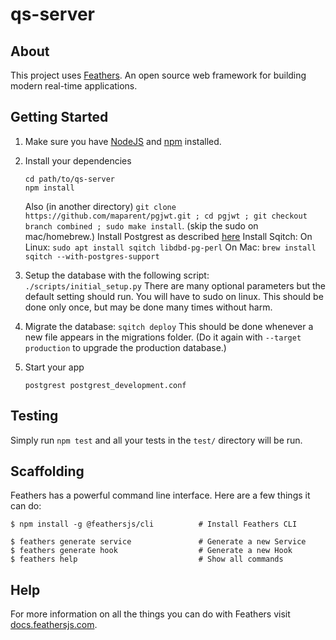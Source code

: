 # qs-server

> 

## About

This project uses [Feathers](http://feathersjs.com). An open source web framework for building modern real-time applications.

## Getting Started

1. Make sure you have [NodeJS](https://nodejs.org/) and [npm](https://www.npmjs.com/) installed.
2. Install your dependencies

    ```
    cd path/to/qs-server
    npm install
    ```
    Also (in another directory) `git clone https://github.com/maparent/pgjwt.git ; cd pgjwt ; git checkout branch combined ; sudo make install`. (skip the sudo on mac/homebrew.)
    Install Postgrest as described [here](https://postgrest.org/en/v7.0.0/install.html)
    Install Sqitch: 
    On Linux: `sudo apt install sqitch libdbd-pg-perl`
    On Mac: `brew install sqitch --with-postgres-support`

3. Setup the database with the following script:
    `./scripts/initial_setup.py`
    There are many optional parameters but the default setting should run. You will have to sudo on linux.
    This should be done only once, but may be done many times without harm.


4. Migrate the database:
    `sqitch deploy`
    This should be done whenever a new file appears in the migrations folder.
    (Do it again with `--target production` to upgrade the production database.)

5. Start your app

    ```
    postgrest postgrest_development.conf
    ```

## Testing

Simply run `npm test` and all your tests in the `test/` directory will be run.

## Scaffolding

Feathers has a powerful command line interface. Here are a few things it can do:

```
$ npm install -g @feathersjs/cli          # Install Feathers CLI

$ feathers generate service               # Generate a new Service
$ feathers generate hook                  # Generate a new Hook
$ feathers help                           # Show all commands
```

## Help

For more information on all the things you can do with Feathers visit [docs.feathersjs.com](http://docs.feathersjs.com).
